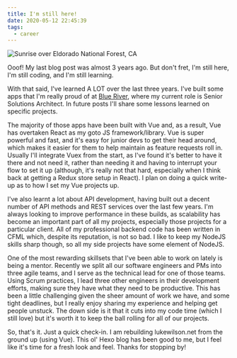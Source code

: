 ```yaml
---
title: I'm still here!
date: 2020-05-12 22:45:39
tags:
  - career
---
```


![Sunrise over Eldorado National Forest, CA](/images/2020/sunrise.jpg)

Ooof! My last blog post was almost 3 years ago. But don't fret, I'm still here, I'm still coding, and I'm still learning.

With that said, I've learned A LOT over the last three years. I've built some apps that I'm really proud of at <a href="https://www.blueriver.com">Blue River</a>, where my current role is Senior Solutions Architect. In future posts I'll share some lessons learned on specific projects.

The majority of those apps have been built with Vue and, as a result, Vue has overtaken React as my goto JS framework/library. Vue is super powerful and fast, and it's easy for junior devs to get their head around, which makes it easier for them to help maintain as feature requests roll in. Usually I'll integrate Vuex from the start, as I've found it's better to have it there and not need it, rather than needing it and having to interrupt your flow to set it up (although, it's really not that hard, especially when I think back at getting a Redux store setup in React). I plan on doing a quick write-up as to how I set my Vue projects up.

I've also learnt a lot about API development, having built out a decent number of API methods and REST services over the last few years. I'm always looking to improve performance in these builds, as scalability has become an important part of all my projects, especially those projects for a particular client. All of my professional backend code has been written in CFML which, despite its reputation, is not so bad. I like to keep my NodeJS skills sharp though, so all my side projects have some element of NodeJS.

One of the most rewarding skillsets that I've been able to work on lately is being a mentor. Recently we split all our software engineers and PMs into three agile teams, and I serve as the technical lead for one of those teams. Using Scrum practices, I lead three other engineers in their development efforts, making sure they have what they need to be productive. This has been a little challenging given the sheer amount of work we have, and some tight deadlines, but I really enjoy sharing my experience and helping get people unstuck. The down side is it that it cuts into my code time (which I still love) but it's worth it to keep the ball rolling for all of our projects.

So, that's it. Just a quick check-in. I am rebuilding lukewilson.net from the ground up (using Vue). This ol' Hexo blog has been good to me, but I feel like it's time for a fresh look and feel. Thanks for stopping by!
